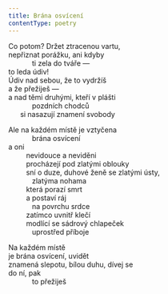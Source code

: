 ```yaml
---
title: Brána osvícení
contentType: poetry
---
```


<section>

Co potom? Držet ztracenou vartu,  
nepřiznat porážku, ani kdyby  
            ti zela do tváře —  
to leda údiv!  
Údiv nad sebou, že to vydržíš  
a že přežiješ —  
a nad těmi druhými, kteří v plášti  
            pozdních chodců  
      si nasazují znamení svobody

</section>

<section>

Ale na každém místě je vztyčena  
            brána osvícení  
a oni  
         nevidouce a neviděni  
         procházejí pod zlatými oblouky  
         sní o duze, duhové ženě se zlatými ústy,  
            zlatýma nohama  
         která porazí smrt  
         a postaví ráj  
            na povrchu srdce  
         zatímco uvnitř klečí  
         modlící se sádrový chlapeček  
            uprostřed příboje

</section>

<section>

Na každém místě  
je brána osvícení, uvidět  
znamená slepotu, bílou duhu, dívej se  
do ní, pak  
            to přežiješ

</section>
